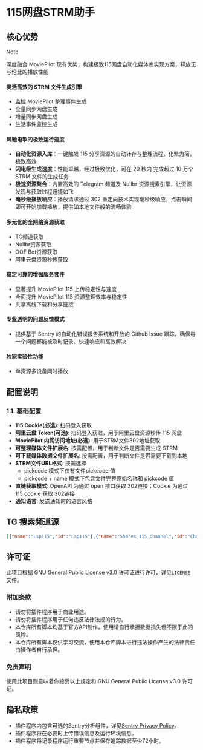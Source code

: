 # 115网盘STRM助手

## 核心优势

> [!NOTE]
> 深度融合 MoviePilot 现有优势，构建极致115网盘自动化媒体库实现方案，释放无与伦比的播放性能

#### **灵活高效的 STRM 文件生成引擎**
- 监控 MoviePilot 整理事件生成
- 全量同步网盘生成
- 增量同步网盘生成
- 生活事件监控生成
#### **风驰电掣的极致运行速度**
- **自动化资源入库**：一键触发 115 分享资源的自动转存与整理流程，化繁为简，极致高效
- **闪电级生成速度**：性能卓越，经过极致优化，可在 20 秒内 完成超过 10 万个 STRM 文件的生成任务
- **极速资源聚合**：内置高效的 Telegram 频道及 Nullbr 资源搜索引擎，让资源发现与获取过程迅捷如飞
- **毫秒级播放响应**：播放请求通过 302 重定向技术实现毫秒级响应，点击瞬间即可开始加载播放，提供如本地文件般的流畅体验
#### **多元化的全网络资源获取**
- TG频道获取
- Nullbr资源获取
- OOF Bot资源获取
- 阿里云盘资源秒传获取
#### **稳定可靠的增强服务套件**
- 显著提升 MoviePilot 115 上传稳定性与速度
- 全面提升 MoviePilot 115 资源整理效率与稳定性
- 共享离线下载和分享链接
#### **专业透明的问题反馈模式**
- 提供基于 Sentry 的自动化错误报告系统和开放的 Github Issue 跟踪，确保每一个问题都能被及时记录、快速响应和高效解决
#### **独家实验性功能**
- 单资源多设备同时播放

## 配置说明

### 1.1. 基础配置

- **115 Cookie(必选)**: 扫码登入获取
- **阿里云盘 Token(可选)**: 扫码登入获取，用于阿里云盘资源秒传 115 网盘
- **MoviePilot 内网访问地址(必选)**: 用于STRM文件302地址获取
- **可整理媒体文件扩展名**: 按需配置，用于判断文件是否需要生成 STRM
- **可下载媒体数据文件扩展名**: 按需配置，用于判断文件是否需要下载到本地
- **STRM文件URL格式**: 按需选择
  - pickcode 模式下仅有文件pickcode 值
  - pickcode + name 模式下包含文件完整原始名称和 pickcode 值
- **直链获取模式**: OpenAPI 为通过 open 接口获取 302链接；Cookie 为通过 115 cookie 获取 302链接
- **通知语言**: 发送通知时的语言风格

## TG 搜索频道源 

```json
[{"name":"Lsp115","id":"Lsp115"},{"name":"Shares_115_Channel","id":"Channel_Shares_115"}]
```

## 许可证

此项目根据 GNU General Public License v3.0 许可证进行许可，详见[`LICENSE`](https://github.com/DDS-Derek/MoviePilot-Plugins/blob/main/LICENSE) 文件。

### 附加条款

- 请勿将插件程序用于商业用途。
- 请勿将插件程序用于任何违反法律法规的行为。
- 本仓库所有脚本均基于官方API制作，使用请自行承担数据损失但不限于此的风险。
- 本仓库所有脚本仅供学习交流，使用本仓库脚本进行违法操作产生的法律责任由操作者自行承担。

### 免责声明

使用此项目则意味着你接受以上规定和 GNU General Public License v3.0 许可证。

## 隐私政策

- 插件程序内包含可选的Sentry分析组件，详见[Sentry Privacy Policy](https://sentry.io/privacy/)。
- 插件程序将在必要时上传错误信息及运行环境信息。
- 插件程序将记录程序运行重要节点并保存追踪数据至少72小时。
